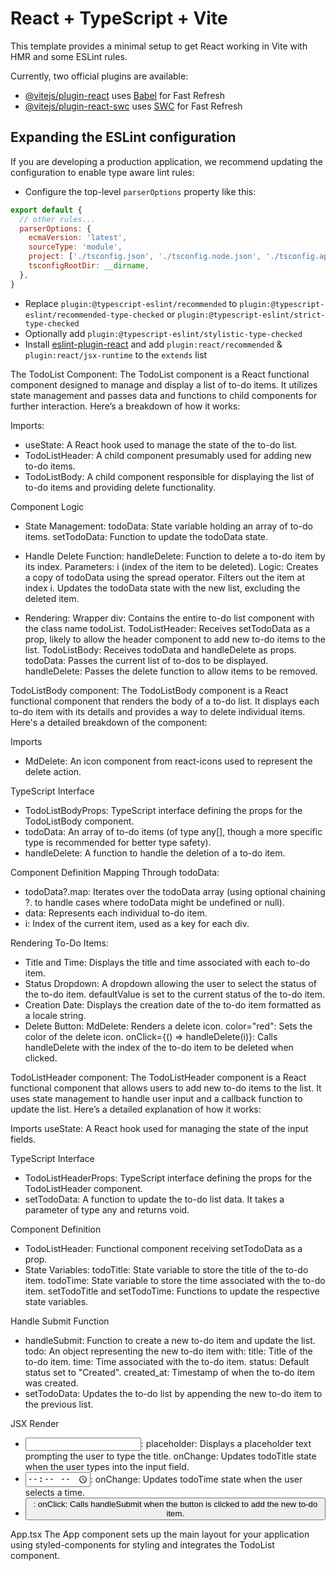 # React + TypeScript + Vite

This template provides a minimal setup to get React working in Vite with HMR and some ESLint rules.

Currently, two official plugins are available:

- [@vitejs/plugin-react](https://github.com/vitejs/vite-plugin-react/blob/main/packages/plugin-react/README.md) uses [Babel](https://babeljs.io/) for Fast Refresh
- [@vitejs/plugin-react-swc](https://github.com/vitejs/vite-plugin-react-swc) uses [SWC](https://swc.rs/) for Fast Refresh

## Expanding the ESLint configuration

If you are developing a production application, we recommend updating the configuration to enable type aware lint rules:

- Configure the top-level `parserOptions` property like this:

```js
export default {
  // other rules...
  parserOptions: {
    ecmaVersion: 'latest',
    sourceType: 'module',
    project: ['./tsconfig.json', './tsconfig.node.json', './tsconfig.app.json'],
    tsconfigRootDir: __dirname,
  },
}
```

- Replace `plugin:@typescript-eslint/recommended` to `plugin:@typescript-eslint/recommended-type-checked` or `plugin:@typescript-eslint/strict-type-checked`
- Optionally add `plugin:@typescript-eslint/stylistic-type-checked`
- Install [eslint-plugin-react](https://github.com/jsx-eslint/eslint-plugin-react) and add `plugin:react/recommended` & `plugin:react/jsx-runtime` to the `extends` list


The TodoList Component:
The TodoList component is a React functional component designed to manage and display a list of to-do items. It utilizes state management and passes data and functions to child components for further interaction. Here’s a breakdown of how it works:

Imports:
* useState: A React hook used to manage the state of the to-do list.
* TodoListHeader: A child component presumably used for adding new to-do items.
* TodoListBody: A child component responsible for displaying the list of to-do items and providing delete functionality.

Component Logic
- State Management:
todoData: State variable holding an array of to-do items.
setTodoData: Function to update the todoData state.

- Handle Delete Function:
handleDelete: Function to delete a to-do item by its index.
Parameters: i (index of the item to be deleted).
Logic:
Creates a copy of todoData using the spread operator.
Filters out the item at index i.
Updates the todoData state with the new list, excluding the deleted item.

- Rendering:
Wrapper div: Contains the entire to-do list component with the class name todoList.
TodoListHeader:
Receives setTodoData as a prop, likely to allow the header component to add new to-do items to the list.
TodoListBody:
Receives todoData and handleDelete as props.
todoData: Passes the current list of to-dos to be displayed.
handleDelete: Passes the delete function to allow items to be removed.


TodoListBody component:
The TodoListBody component is a React functional component that renders the body of a to-do list. It displays each to-do item with its details and provides a way to delete individual items. Here's a detailed breakdown of the component:

Imports
* MdDelete: An icon component from react-icons used to represent the delete action.

TypeScript Interface
* TodoListBodyProps: TypeScript interface defining the props for the TodoListBody component.
* todoData: An array of to-do items (of type any[], though a more specific type is recommended for better type safety).
* handleDelete: A function to handle the deletion of a to-do item.

Component Definition
Mapping Through todoData:
* todoData?.map: Iterates over the todoData array (using optional chaining ?. to handle cases where todoData might be undefined or null).
* data: Represents each individual to-do item.
* i: Index of the current item, used as a key for each div.

Rendering To-Do Items:
* Title and Time: Displays the title and time associated with each to-do item.
* Status Dropdown:
A dropdown allowing the user to select the status of the to-do item.
defaultValue is set to the current status of the to-do item.
* Creation Date:
Displays the creation date of the to-do item formatted as a locale string.
* Delete Button:
MdDelete: Renders a delete icon.
color="red": Sets the color of the delete icon.
onClick={() => handleDelete(i)}: Calls handleDelete with the index of the to-do item to be deleted when clicked.


TodoListHeader component:
The TodoListHeader component is a React functional component that allows users to add new to-do items to the list. It uses state management to handle user input and a callback function to update the list. Here’s a detailed explanation of how it works:

Imports
useState: A React hook used for managing the state of the input fields.

TypeScript Interface
* TodoListHeaderProps: TypeScript interface defining the props for the TodoListHeader component.
* setTodoData: A function to update the to-do list data. It takes a parameter of type any and returns void.

Component Definition
* TodoListHeader: Functional component receiving setTodoData as a prop.
* State Variables:
todoTitle: State variable to store the title of the to-do item.
todoTime: State variable to store the time associated with the to-do item.
setTodoTitle and setTodoTime: Functions to update the respective state variables.

Handle Submit Function
* handleSubmit: Function to create a new to-do item and update the list.
todo: An object representing the new to-do item with:
title: Title of the to-do item.
time: Time associated with the to-do item.
status: Default status set to "Created".
created_at: Timestamp of when the to-do item was created.
* setTodoData: Updates the to-do list by appending the new to-do item to the previous list.

JSX Render
* <input type="text">: placeholder: Displays a placeholder text prompting the user to type the title.
onChange: Updates todoTitle state when the user types into the input field.
* <input type="time">:
onChange: Updates todoTime state when the user selects a time.
* <button>: onClick: Calls handleSubmit when the button is clicked to add the new to-do item.

App.tsx
The App component sets up the main layout for your application using styled-components for styling and integrates the TodoList component.
